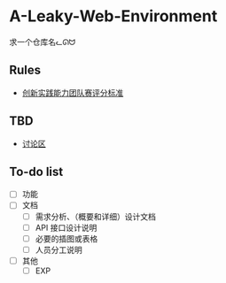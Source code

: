 # A-Leaky-Web-Environment
求一个仓库名ᓚᘏᗢ

## Rules

- [创新实践能力团队赛评分标准](https://c4pr1c3.github.io/cuc-wiki/cp/assessment.html)

## TBD
- [讨论区](https://github.com/LyuLumos/A-Leaky-Web-Environment/discussions)

## To-do list
- [ ] 功能
- [ ] 文档
  - [ ] 需求分析、（概要和详细）设计文档
  - [ ] API 接口设计说明
  - [ ] 必要的插图或表格
  - [ ] 人员分工说明
- [ ] 其他
  - [ ] EXP

